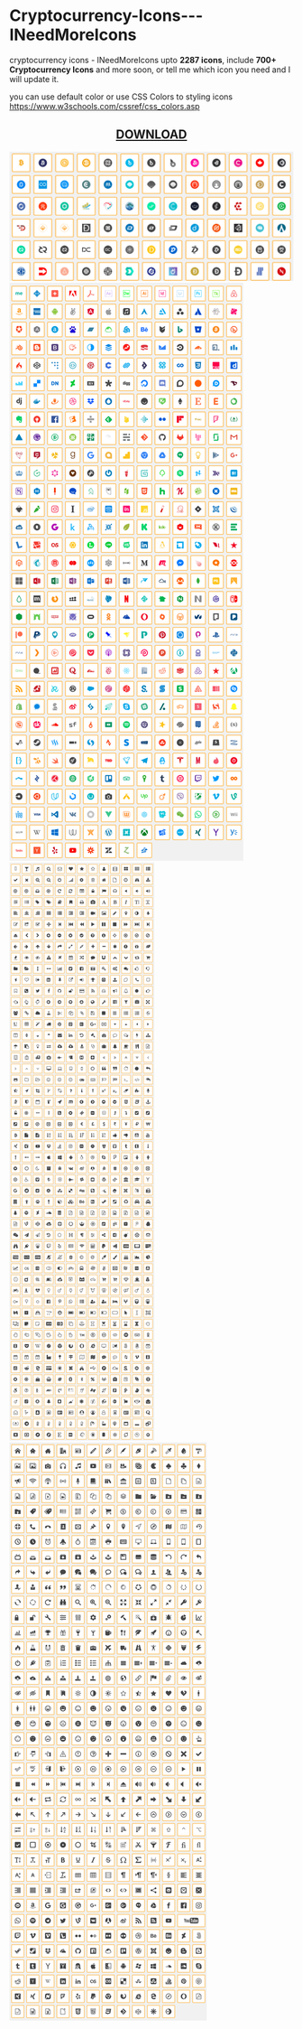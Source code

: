 # Cryptocurrency-Icons---INeedMoreIcons
cryptocurrency icons - INeedMoreIcons upto <strong>2287 icons</strong>, include <strong>700+ Cryptocurrency Icons</strong> and more soon, or tell me which icon you need and I will update it.

you can use default color or use CSS Colors to styling icons https://www.w3schools.com/cssref/css_colors.asp

<center><h2><a href="https://ineedmoreicons.ga/" title="DOWNLOAD">DOWNLOAD</a></h2></center>

![Cryptocurrency-Icons---INeedMoreIcons Preview](https://github.com/ngeciscom/Cryptocurrency-Icons---INeedMoreIcons/blob/master/2018-05-01_193801.png)
![Cryptocurrency-Icons---INeedMoreIcons Preview](https://github.com/ngeciscom/Cryptocurrency-Icons---INeedMoreIcons/blob/master/f34252525.png)
![Cryptocurrency-Icons---INeedMoreIcons Preview](https://github.com/ngeciscom/Cryptocurrency-Icons---INeedMoreIcons/blob/master/423142352352352.png)
![Cryptocurrency-Icons---INeedMoreIcons Preview](https://github.com/ngeciscom/Cryptocurrency-Icons---INeedMoreIcons/blob/master/1213144213.png)
